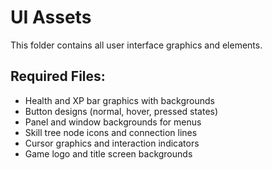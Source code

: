 # UI Assets

This folder contains all user interface graphics and elements.

## Required Files:
- Health and XP bar graphics with backgrounds
- Button designs (normal, hover, pressed states)
- Panel and window backgrounds for menus
- Skill tree node icons and connection lines
- Cursor graphics and interaction indicators
- Game logo and title screen backgrounds
